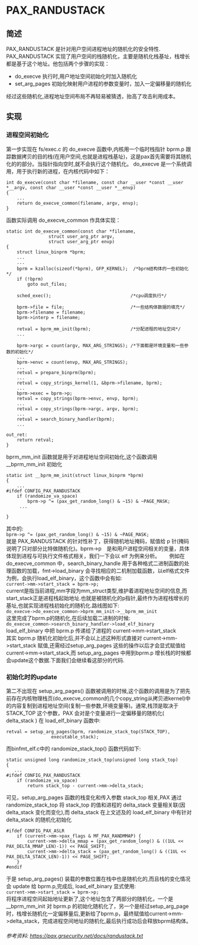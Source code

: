 # PAX_RANDUSTACK
## 简述
PAX_RANDUSTACK 是针对用户空间进程地址的随机化的安全特性.
PAX_RANDUSTACK 实现了用户空间的栈随机化，主要是随机化栈基址，栈增长都是基于这个地址。他包括两个步骤的实现：
- do_execve 执行时,用户地址空间初始化时加入随机化
- set_arg_pages 初始化映射用户进程的参数变量时，加入一定偏移量的随机化

经过这些随机化,进程地址空间布局不再轻易被猜透，抬高了攻击利用成本。

## 实现
### 进程空间初始化
第一步实现在 fs/exec.c 的 do_execve 函数中,内核用一个临时栈指针 bprm.p 跟踪数据拷贝的目的栈(在用户空间,也就是进程栈基址)，这是pax首先需要将其随机化的的部分。当指针指向空时,就不会执行这个随机化。
do_execve 是一个系统调用，用于执行新的进程，在内核代码中如下：
```
int do_execve(const char *filename, const char __user *const __user *__argv, const char __user *const __user *__envp)
{
    ...
	return do_execve_common(filename, argv, envp);
}
```
函数实际调用 do_execve_common 作具体实现：
```
static int do_execve_common(const char *filename,
				struct user_arg_ptr argv,
				struct user_arg_ptr envp)
{
	struct linux_binprm *bprm;
    ...
    ...
	bprm = kzalloc(sizeof(*bprm), GFP_KERNEL);  /*bprm结构体的一些初始化*/
	if (!bprm)
		goto out_files;

	sched_exec();                              /*cpu调度执行*/

	bprm->file = file;                         /*一些结构体数据的填充*/
	bprm->filename = filename;
	bprm->interp = filename;

	retval = bprm_mm_init(bprm);               /*分配进程的地址空间*/
	...

	bprm->argc = count(argv, MAX_ARG_STRINGS); /*下面都是环境变量和一些参数的初始化*/
    ...
	bprm->envc = count(envp, MAX_ARG_STRINGS);
    ...
	retval = prepare_binprm(bprm);
	...
	retval = copy_strings_kernel(1, &bprm->filename, bprm);
	...
	bprm->exec = bprm->p;
	retval = copy_strings(bprm->envc, envp, bprm);
	...
	retval = copy_strings(bprm->argc, argv, bprm);
	...
	retval = search_binary_handler(bprm);
    ...

out_ret:
	return retval;
}
```
bprm_mm_init 函数就是用于对进程地址空间初始化,这个函数调用 \__bprm_mm_init 初始化
```
static int __bprm_mm_init(struct linux_binprm *bprm)
{
    ...
#ifdef CONFIG_PAX_RANDUSTACK
	if (randomize_va_space)
		bprm->p ^= (pax_get_random_long() & ~15) & ~PAGE_MASK;
     ...

}
```
其中的:  
`bprm->p ^= (pax_get_random_long() & ~15) & ~PAGE_MASK;`  
就是 PAX_RANDUSTACK 的针对性补丁，获得随机地址掩码，赋值给 p 针(掩码说明了只对部分比特做随机化)。bprm->p　是和用户进程空间相关的变量，具体体现到进程与可执行文件格式相关，我们一下会以 elf 为例来分析。　　
例如在 do_execve_common 中，search_binary_handle 用于各种格式二进制函数的处理函数的加载，fmt->load_binary 会寻找相应的二机制加载函数，以elf格式文件为例，会执行load_elf_binary，这个函数中会有如:  
`current->mm->start_stack = bprm->p;`  
current是指当前进程,mm字段为mm_struct类型,维护着进程地址空间的信息,而start_stack正是进程栈起始地址.也就是被随机化的p指针,最终作为进程栈增长的基址,也就实现进程栈初始化的随机化.路线图如下:  
`do_execve->do_execve_common->bprm_mm_init->__bprm_mm_init`  
这里完成了bprm.p的随机化,在后续加载二进制的时候:  
`do_execve_common->search_binary_handler->load_elf_binary`  
load_elf_binary 中把 bprm.p 传递给了进程的 current->mm->start_stack  
其实 bprm.p 随机化初始化后,并不会以上述这种形式直接对 current->mm->start_stack 赋值,还需经过setup_arg_pages 这些的操作以后才会显式赋值给 current->mm->start_stack,而 setup_arg_pages 中用到bprm.p 增长栈的时候都会update这个数据.下面我们会继续看这部分的代码.

### 初始化时的update
第二不出现在 setup_arg_pages() 函数被调用的时候,这个函数的调用是为了把先前存在内核物理栈页(do_execve_common的几个copy_string从拷贝进kernel)中的内容复制到进程地址空间(复制一些参数,环境变量等)。通常,栈顶是取决于 STACK_TOP 这个参数，PAX 会对是个变量进行一定偏移量的随机化( delta_stack )
在 load_elf_binary 函数中:
```
retval = setup_arg_pages(bprm, randomize_stack_top(STACK_TOP),
				 executable_stack);
```
而binfmt_elf.c中的 randomize_stack_top() 函数代码如下:
```
static unsigned long randomize_stack_top(unsigned long stack_top)
{
   ...
#ifdef CONFIG_PAX_RANDUSTACK
	if (randomize_va_space)
		return stack_top - current->mm->delta_stack;
```
可见，setup_arg_pages 函数的栈变化和传入参数 stack_top 相关,PAX 通过 randomize_stack_top 将  stack_top 的值和进程的 delta_stack 变量相关联(因 delta_stack 变化而变化),而 delta_stack 在上文述及的 load_elf_binary 中有针对 delta_stack 的随机化初始化
```
#ifdef CONFIG_PAX_ASLR
	if (current->mm->pax_flags & MF_PAX_RANDMMAP) {
		current->mm->delta_mmap = (pax_get_random_long() & ((1UL << PAX_DELTA_MMAP_LEN)-1)) << PAGE_SHIFT;
		current->mm->delta_stack = (pax_get_random_long() & ((1UL << PAX_DELTA_STACK_LEN)-1)) << PAGE_SHIFT;
	}
#endif
```
于是 setup_arg_pages() 装载的参数位置在栈中也是随机化的,而且栈的变化情况会 update 给 bprm.p,完成后, load_elf_binary 显式使用:  
`current->mm->start_stack = bprm->p;`  
将程序进程空间起始地址更新了,这个地址包含了两部分的随机化，一个是 \__bprm_mm_init 对 bprm.p 的初始化随机化了，另一个是经过setup_arg_page时，栈增长随机化一定偏移量后,更新给了bprm.p，最终赋值给current->mm->delta_stack，完成进程空间地址的随机化,最后执行成功后会释放bprm结构体。

###### 参考资料: https://pax.grsecurity.net/docs/randustack.txt
